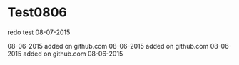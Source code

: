 # Test0806
redo test 08-07-2015

08-06-2015
added on github.com 08-06-2015
added on github.com 08-06-2015
added on github.com 08-06-2015
